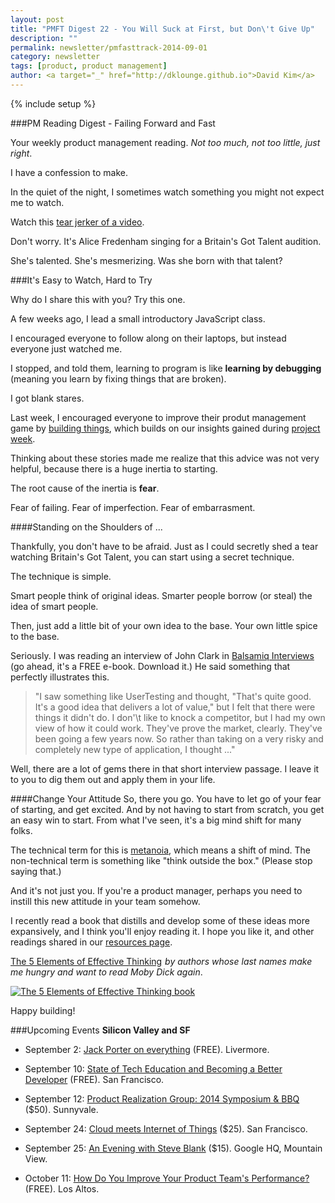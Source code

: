 ```yaml
---
layout: post
title: "PMFT Digest 22 - You Will Suck at First, but Don\'t Give Up"
description: ""
permalink: newsletter/pmfasttrack-2014-09-01
category: newsletter
tags: [product, product management]
author: <a target="_" href="http://dklounge.github.io">David Kim</a>
---
```

{% include setup %}

###PM Reading Digest - Failing Forward and Fast

Your weekly product management reading. _Not too much, not too little, just right_.

I have a confession to make.

In the quiet of the night, I sometimes watch something you might not expect me to watch.

Watch this <a target="_" href="http://youtu.be/IChJ6eO3k48">tear jerker of a video</a>.

Don\'t worry.  It\'s Alice Fredenham singing for a Britain\'s Got Talent audition.

She\'s talented.  She\'s mesmerizing.  Was she born with that talent?

###It\'s Easy to Watch, Hard to Try

Why do I share this with you?  Try this one.

A few weeks ago, I lead a small introductory JavaScript class.

I encouraged everyone to follow along on their laptops, but instead everyone just watched me.

I stopped, and told them, learning to program is like __learning by debugging__ (meaning you learn by fixing things that are broken).

I got blank stares.

Last week, I encouraged everyone to improve their produt management game by <a target="_" href="http://productmanagementfasttrack.com/newsletter/pmfasttrack-2014-08-25/">building things</a>, which builds on our insights gained during <a target="_" href="http://productmanagementfasttrack.com/newsletter/pmfasttrack-2014-08-18/">project week</a>.

Thinking about these stories made me realize that this advice was not very helpful, because there is a huge inertia to starting.

The root cause of the inertia is __fear__.

Fear of failing.  Fear of imperfection.  Fear of embarrasment.

####Standing on the Shoulders of ...

Thankfully, you don\'t have to be afraid.  Just as I could secretly shed a tear watching Britain\'s Got Talent, you can start using a secret technique.

The technique is simple.

Smart people think of original ideas.  Smarter people borrow (or steal) the idea of smart people.

Then, just add a little bit of your own idea to the base.  Your own little spice to the base.

Seriously.  I was reading an interview of John Clark in <a target="_" href="http://blogs.balsamiq.com/product/2012/02/15/ebook/">Balsamiq Interviews</a> (go ahead, it\'s a FREE e-book.  Download it.)  He said something that perfectly illustrates this.

>"I saw something like UserTesting and thought, "That\'s quite good.  It\'s a good idea that delivers a lot of value," but I felt that there were things it didn\'t do. I don'\t like to knock a competitor, but I had my own view of how it could work.  They\'ve prove the market, clearly.  They\'ve been going a few years now.  So rather than taking on a very risky and completely new type of application, I thought ..."
>

Well, there are a lot of gems there in that short interview passage.  I leave it to you to dig them out and apply them in your life.

####Change Your Attitude
So, there you go.  You have to let go of your fear of starting, and get excited.  And by not having to start from scratch, you get an easy win to start.  From what I\'ve seen, it\'s a big mind shift for many folks.

The technical term for this is <a target="_" href="http://en.wikipedia.org/wiki/Metanoia">metanoia</a>, which means a shift of mind.  The non-technical term is something like "think outside the box."  (Please stop saying that.)

And it\'s not just you.  If you\'re a product manager, perhaps you need to instill this new attitude in your team somehow.

I recently read a book that distills and develop some of these ideas more expansively, and I think you\'ll enjoy reading it.  I hope you like it, and other readings shared in our <a target="_" href="http://productmanagementfasttrack.com/resources/">resources page</a>.

<a target="_" href="http://www.amazon.com/gp/product/B008JUVDUE/ref=as_li_tl?ie=UTF8&camp=1789&creative=390957&creativeASIN=B008JUVDUE&linkCode=as2&tag=pmft-20&linkId=UYHE3KTFTX4WDC75">The 5 Elements of Effective Thinking</a><img src="http://ir-na.amazon-adsystem.com/e/ir?t=pmft-20&l=as2&o=1&a=B008JUVDUE" width="1" height="1" border="0" alt="" style="border:none !important; margin:0px !important;" /> _by authors whose last names make me hungry and want to read Moby Dick again_.

<a target="_" href="http://www.amazon.com/gp/product/B008JUVDUE/ref=as_li_tl?ie=UTF8&camp=1789&creative=390957&creativeASIN=B008JUVDUE&linkCode=as2&tag=pmft-20&linkId=UYHE3KTFTX4WDC75"><img alt="The 5 Elements of Effective Thinking book" src="{{site.url}}/assets/images/books/2014-09-01_EffectiveThinking.jpg" /></a>

Happy building!

###Upcoming Events
__Silicon Valley and SF__

* September 2: <a target="_" href="http://www.meetup.com/Startup-Tri-Valley/events/201002972/">Jack Porter on everything</a> (FREE). Livermore.

* September 10: <a targte="_" href="http://becoming-a-better-developer.eventbrite.com/?aff=PMFT">State of Tech Education and Becoming a Better Developer</a> (FREE).  San Francisco.

* September 12: <a target="_" href="http://www.eventbrite.com/e/product-realization-group-2014-symposium-bbq-tickets-11897617093?aff=es2&rank=2">Product Realization Group: 2014 Symposium & BBQ</a> ($50). Sunnyvale.

* September 24: <a target="_" href="https://www.eventbrite.com/e/cloud-meets-internet-of-things-tickets-12771408627">Cloud meets Internet of Things</a> ($25).  San Francisco.

* September 25: <a target="_" href="http://www.meetup.com/Igniter/events/192403652/">An Evening with Steve Blank</a> ($15). Google HQ, Mountain View.

* October 11: <a target="_" href="http://www.eventbrite.com/e/how-do-you-improve-your-product-teams-performance-tickets-11588685069?aff=es2&rank=1">How Do You Improve Your Product Team's Performance?</a> (FREE). Los Altos.
